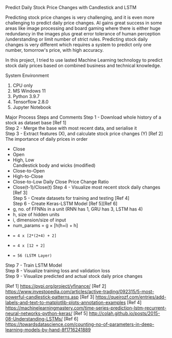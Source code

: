 Predict Daily Stock Price Changes with Candlestick and LSTM

Predicting stock price changes is very challenging, and it is even more
challenging to predict daily price changes. AI gains great success in 
some areas like image processing and board gaming where there is either huge 
redundancy in the images plus great error tolerance of human perception
/understanding or limit number of strict rules. Predicting stock daily
changes is very different which requires a system to predict only one
number, tomorrow's price, with high accuracy.  

In this project, I tried to use lasted Machine Learning technology to
predict stock daily prices based on combined business and technical knowledge.

System Environment
1. CPU only
2. MS Windows 11
3. Python 3.9.7
4. Tensorflow 2.8.0
5. Jupyter Notebook

Major Process Steps and Comments
Step 1 - Download whole history of a stock as dataset base [Ref 1]  
Step 2 - Merge the base with most recent data, and serialise it  
Step 3 - Extract features (X), and calculate stock price changes (Y) [Ref 2]  
The importance of daily prices in order  
- Close  
- Open  
- High, Low  
Candlestick body and wicks (modified)
- Close-to-Open  
- High-to-Close  
- Close-to-Low
Daily Close Price Change Ratio
- Close(t-1)/Close(t) 
Step 4 - Visualize most recent stock daily changes [Ref 3]  
Step 5 - Create datasets for training and testing [Ref 4]  
Step 6 - Create Keras-LSTM Model [Ref 5][Ref 6]  
- g, no. of FFNNs in a unit (RNN has 1, GRU has 3, LSTM has 4)  
- h, size of hidden units  
- i, dimension/size of input  
- num_params = g × [h(h+i) + h]  
-     = 4 x [2*(2+4) + 2]  
-     = 4 x [12 + 2]  
-     = 56 (LSTM Layer)  
Step 7 - Train LSTM Model  
Step 8 - Visualize training loss and validation loss  
Step 9 - Visualize predicted and actual stock daily price changes  


[Ref 1] https://pypi.org/project/yfinance/
[Ref 2] https://www.investopedia.com/articles/active-trading/092315/5-most-powerful-candlestick-patterns.asp
[Ref 3] https://queirozf.com/entries/add-labels-and-text-to-matplotlib-plots-annotation-examples
[Ref 4] https://machinelearningmastery.com/time-series-prediction-lstm-recurrent-neural-networks-python-keras/
[Ref 5] http://colah.github.io/posts/2015-08-Understanding-LSTMs/
[Ref 6] https://towardsdatascience.com/counting-no-of-parameters-in-deep-learning-models-by-hand-8f1716241889
